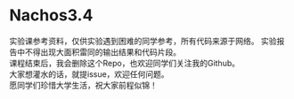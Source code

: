 # Nachos3.4
实验课参考资料，仅供实验遇到困难的同学参考，所有代码来源于网络。 
实验报告中不得出现大面积雷同的输出结果和代码片段。  
课程结束后，我会删除这个Repo，也欢迎同学们关注我的Github。  
大家想灌水的话，就提issue，欢迎任何问题。  
愿同学们珍惜大学生活，祝大家前程似锦！  
